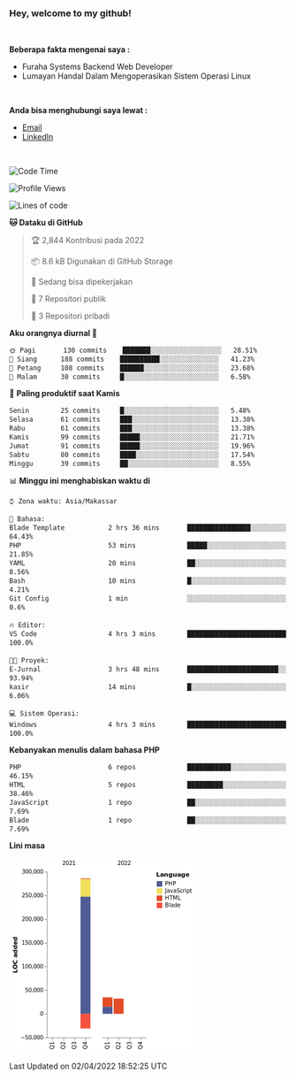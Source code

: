 <h3>Hey, welcome to my github!</h3>

<br>

<p><strong>Beberapa fakta mengenai saya :</strong></p>

<ul>
  <li>Furaha Systems Backend Web Developer</li>
  <li>Lumayan Handal Dalam Mengoperasikan Sistem Operasi Linux</li>
</ul>

<br>

<p><strong>Anda bisa menghubungi saya lewat :</strong></p>

<ul>
  <li><a href="mailto:renaldiapriyanto419@gmail.com">Email</a></li>
  <li><a href="https://www.linkedin.com/in/renaldi-kadang-314314206/">LinkedIn</a></li>
</ul>

<br>

<!--START_SECTION:waka-->
![Code Time](http://img.shields.io/badge/Code%20Time-51%20hrs%2026%20mins-blue)

![Profile Views](http://img.shields.io/badge/Profil%20dilihat-1-blue)

![Lines of code](https://img.shields.io/badge/Sejak%20Hello%20World%20aku%20telah%20menulis-322%20Thousand%20baris%20kode-blue)

**🐱 Dataku di GitHub** 

> 🏆 2,844 Kontribusi pada 2022
 > 
> 📦 8.6 kB Digunakan di GitHub Storage 
 > 
> 💼 Sedang bisa dipekerjakan
 > 
> 📜 7 Repositori publik 
 > 
> 🔑 3 Repositori pribadi  
 > 
**Aku orangnya diurnal 🐤** 

```text
🌞 Pagi       130 commits    ███████░░░░░░░░░░░░░░░░░░   28.51% 
🌆 Siang      188 commits    ██████████░░░░░░░░░░░░░░░   41.23% 
🌃 Petang     108 commits    ██████░░░░░░░░░░░░░░░░░░░   23.68% 
🌙 Malam      30 commits     █░░░░░░░░░░░░░░░░░░░░░░░░   6.58%

```
📅 **Paling produktif saat Kamis** 

```text
Senin        25 commits     █░░░░░░░░░░░░░░░░░░░░░░░░   5.48% 
Selasa       61 commits     ███░░░░░░░░░░░░░░░░░░░░░░   13.38% 
Rabu         61 commits     ███░░░░░░░░░░░░░░░░░░░░░░   13.38% 
Kamis        99 commits     █████░░░░░░░░░░░░░░░░░░░░   21.71% 
Jumat        91 commits     █████░░░░░░░░░░░░░░░░░░░░   19.96% 
Sabtu        80 commits     ████░░░░░░░░░░░░░░░░░░░░░   17.54% 
Minggu       39 commits     ██░░░░░░░░░░░░░░░░░░░░░░░   8.55%

```


📊 **Minggu ini menghabiskan waktu di** 

```text
⌚︎ Zona waktu: Asia/Makassar

💬 Bahasa: 
Blade Template           2 hrs 36 mins       ████████████████░░░░░░░░░   64.43% 
PHP                      53 mins             █████░░░░░░░░░░░░░░░░░░░░   21.85% 
YAML                     20 mins             ██░░░░░░░░░░░░░░░░░░░░░░░   8.56% 
Bash                     10 mins             █░░░░░░░░░░░░░░░░░░░░░░░░   4.21% 
Git Config               1 min               ░░░░░░░░░░░░░░░░░░░░░░░░░   0.6%

🔥 Editor: 
VS Code                  4 hrs 3 mins        █████████████████████████   100.0%

🐱‍💻 Proyek: 
E-Jurnal                 3 hrs 48 mins       ███████████████████████░░   93.94% 
kasir                    14 mins             █░░░░░░░░░░░░░░░░░░░░░░░░   6.06%

💻 Sistem Operasi: 
Windows                  4 hrs 3 mins        █████████████████████████   100.0%

```

**Kebanyakan menulis dalam bahasa PHP** 

```text
PHP                      6 repos             ███████████░░░░░░░░░░░░░░   46.15% 
HTML                     5 repos             █████████░░░░░░░░░░░░░░░░   38.46% 
JavaScript               1 repo              ██░░░░░░░░░░░░░░░░░░░░░░░   7.69% 
Blade                    1 repo              ██░░░░░░░░░░░░░░░░░░░░░░░   7.69%

```


**Lini masa**

![Chart not found](https://raw.githubusercontent.com/Sylent-Sys/Sylent-Sys/main/charts/bar_graph.png) 


 Last Updated on 02/04/2022 18:52:25 UTC
<!--END_SECTION:waka-->

